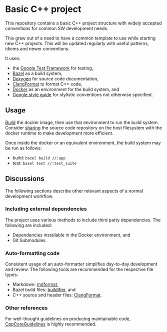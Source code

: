# Basic C++ project

This repository contains a basic C++ project structure with widely accepted
conventions for common SW development needs.

This grew out of a need to have a common template to use while starting new C++
projects. This will be updated regularly with useful patterns, idioms and newer
conventions.

It uses:

- the [Google Test Framework](https://github.com/google/googletest) for
  testing,
- [Bazel](https://bazel.build) as a build system,
- [Doxygen](https://www.doxygen.nl/manual/docblocks.html) for source code
  documentation,
- [ClangFormat](https://clang.llvm.org/docs/ClangFormat.html) to format C++
  code,
- [Docker](https://www.docker.com) as an environment for the build system, and
- [Google style guide](https://google.github.io/styleguide/cppguide.html) for
  stylistic conventions not otherwise specified.

## Usage

[Build](https://docs.docker.com/engine/reference/commandline/build/) the docker
image, then use that environment to run the build system. Consider
[sharing](https://docs.docker.com/engine/reference/run/#volume-shared-filesystems)
the source code repository on the host filesystem with the docker runtime to
make development more efficient.

Once inside the docker or an equivalent environment, the build system may be
run as follows:

- build: `bazel build //:app`
- test: `bazel test //:test_suite`

## Discussions

The following sections describe other relevant aspects of a normal development
workflow.

### Including external dependencies

The project uses various methods to include third party dependencies. The
following are included:

- Dependencies installable in the Docker environment, and
- Git Submodules.

### Auto-formatting code

Consistent usage of an auto-formatter simplifies day-to-day development and
review. The following tools are recommended for the respective file types:

- Markdown: [mdformat](https://github.com/executablebooks/mdformat),
- Bazel build files:
  [buildifier](https://github.com/bazelbuild/buildtools/blob/master/buildifier/README.md),
  and
- C++ source and header files:
  [ClangFormat](https://clang.llvm.org/docs/ClangFormat.html).

### Other references

For well-thought guidelines on producing maintainable code,
[CppCoreGuidelines](https://isocpp.github.io/CppCoreGuidelines/CppCoreGuidelines)
is highly recommended.
